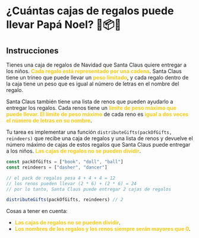 # ¿Cuántas cajas de regalos puede llevar Papá Noel? 🎁📦🧮
## Instrucciones

Tienes una caja de regalos de Navidad que Santa Claus quiere entregar a los niños. **<span style="color:#faca15">Cada regalo está representado por una cadena</span>**. Santa Claus tiene un trineo que puede llevar un **<span style="color:#faca15">peso limitado</span>**, y cada regalo dentro de la caja tiene un peso que es igual al número de letras en el nombre del regalo.

Santa Claus también tiene una lista de renos que pueden ayudarlo a entregar los regalos. Cada renos tiene un **<span style="color:#faca15">límite de peso máximo que puede llevar. El límite de peso máximo</span>** de cada reno es **<span style="color:#faca15">igual a dos veces el número de letras en su nombre</span>**.

Tu tarea es implementar una función `distributeGifts(packOfGifts, reindeers)` que recibe una caja de regalos y una lista de renos y devuelve el número máximo de cajas de estos regalos que Santa Claus puede entregar a los niños. **<span style="color:#faca15">Las cajas de regalos no se pueden dividir</span>**.

``` ts
const packOfGifts = ["book", "doll", "ball"]
const reindeers = ["dasher", "dancer"]

// el pack de regalos pesa 4 + 4 + 4 = 12
// los renos pueden llevar (2 * 6) + (2 * 6) = 24
// por lo tanto, Santa Claus puede entregar 2 cajas de regalos

distributeGifts(packOfGifts, reindeers) // 2
```
Cosas a tener en cuenta:

* **<span style="color:#faca15">Las cajas de regalos no se pueden dividir</span>**.
* **<span style="color:#faca15">Los nombres de los regalos y los renos siempre serán mayores que 0</span>**.